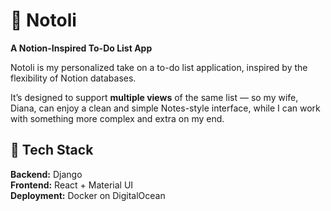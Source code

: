 # 📝 Notoli  
**A Notion-Inspired To-Do List App**

Notoli is my personalized take on a to-do list application, inspired by the flexibility of Notion databases.

It’s designed to support **multiple views** of the same list — so my wife, Diana, can enjoy a clean and simple Notes-style interface, while I can work with something more complex and extra on my end.

## 🚀 Tech Stack

**Backend:** Django  
**Frontend:** React + Material UI  
**Deployment:** Docker on DigitalOcean
